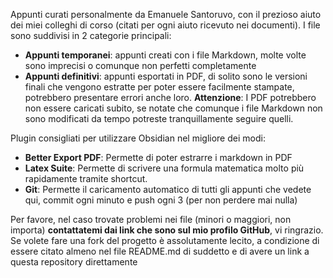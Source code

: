 Appunti curati personalmente da Emanuele Santoruvo, con il prezioso aiuto dei miei colleghi di corso (citati per ogni aiuto ricevuto nei documenti).
I file sono suddivisi in 2 categorie principali:
- **Appunti temporanei**: appunti creati con i file Markdown, molte volte sono imprecisi o comunque non perfetti completamente 
- **Appunti definitivi**: appunti esportati in PDF, di solito sono le versioni finali che vengono estratte per poter essere facilmente stampate, potrebbero presentare errori anche loro.
**Attenzione**:
I PDF potrebbero non essere caricati subito, se notate che comunque i file Markdown non sono modificati da tempo potreste tranquillamente seguire quelli.

Plugin consigliati per utilizzare Obsidian nel migliore dei modi:
- **Better Export PDF**: Permette di poter estrarre i markdown in PDF
- **Latex Suite**: Permette di scrivere una formula matematica molto più rapidamente tramite shortcut.
- **Git**: Permette il caricamento automatico di tutti gli appunti che vedete qui, commit ogni minuto e push ogni 3 (per non perdere mai nulla)

Per favore, nel caso trovate problemi nei file (minori o maggiori, non importa) **contattatemi dai link che sono sul mio profilo GitHub**, vi ringrazio.
Se volete fare una fork del progetto è assolutamente lecito, a condizione di essere citato almeno nel file README.md di suddetto e di avere un link a questa repository direttamente

